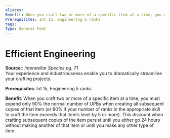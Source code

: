 ```yaml
---
aliases: 
Benefit: When you craft two or more of a specific item at a time, you must expend only 90% the normal number of UPBs when creating all subsequent copies of that item (or 80% if your number of ranks in the appropriate skill to craft the item exceeds that item’s level by 5 or more). This discount when crafting subsequent copies of the item persist until you either go 24 hours without making another of that item or until you make any other type of item.
Prerequisites: Int 15, Engineering 5 ranks
tags: 
Type: General Feat
---
```


# Efficient Engineering

**Source**:: _Interstellar Species pg. 71_  
Your experience and industriousness enable you to dramatically streamline your crafting projects.

**Prerequisites**: Int 15, Engineering 5 ranks

**Benefit**: When you craft two or more of a specific item at a time, you must expend only 90% the normal number of UPBs when creating all subsequent copies of that item (or 80% if your number of ranks in the appropriate skill to craft the item exceeds that item’s level by 5 or more). This discount when crafting subsequent copies of the item persist until you either go 24 hours without making another of that item or until you make any other type of item.
